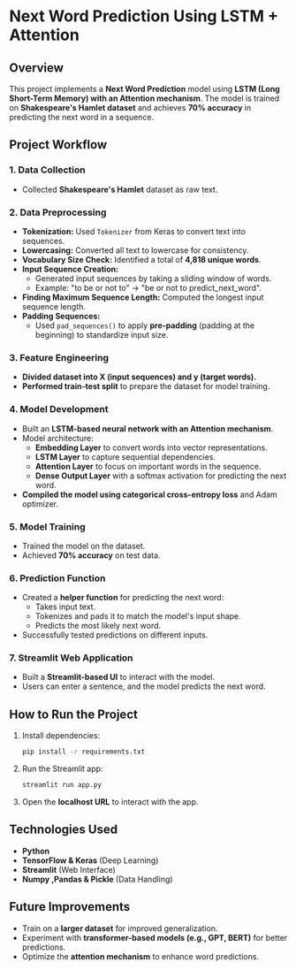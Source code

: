 # Next Word Prediction Using LSTM + Attention

## Overview
This project implements a **Next Word Prediction** model using **LSTM (Long Short-Term Memory) with an Attention mechanism**. The model is trained on **Shakespeare's Hamlet dataset** and achieves **70% accuracy** in predicting the next word in a sequence.

## Project Workflow

### 1. Data Collection
- Collected **Shakespeare's Hamlet** dataset as raw text.

### 2. Data Preprocessing
- **Tokenization:** Used `Tokenizer` from Keras to convert text into sequences.
- **Lowercasing:** Converted all text to lowercase for consistency.
- **Vocabulary Size Check:** Identified a total of **4,818 unique words**.
- **Input Sequence Creation:**
  - Generated input sequences by taking a sliding window of words.
  - Example: "to be or not to" → "be or not to predict_next_word".
- **Finding Maximum Sequence Length:** Computed the longest input sequence length.
- **Padding Sequences:**
  - Used `pad_sequences()` to apply **pre-padding** (padding at the beginning) to standardize input size.

### 3. Feature Engineering
- **Divided dataset into X (input sequences) and y (target words).**
- **Performed train-test split** to prepare the dataset for model training.

### 4. Model Development
- Built an **LSTM-based neural network with an Attention mechanism**.
- Model architecture:
  - **Embedding Layer** to convert words into vector representations.
  - **LSTM Layer** to capture sequential dependencies.
  - **Attention Layer** to focus on important words in the sequence.
  - **Dense Output Layer** with a softmax activation for predicting the next word.
- **Compiled the model using categorical cross-entropy loss** and Adam optimizer.

### 5. Model Training
- Trained the model on the dataset.
- Achieved **70% accuracy** on test data.

### 6. Prediction Function
- Created a **helper function** for predicting the next word:
  - Takes input text.
  - Tokenizes and pads it to match the model's input shape.
  - Predicts the most likely next word.
- Successfully tested predictions on different inputs.

### 7. Streamlit Web Application
- Built a **Streamlit-based UI** to interact with the model.
- Users can enter a sentence, and the model predicts the next word.

## How to Run the Project
1. Install dependencies:
   ```bash
   pip install -r requirements.txt
   ```
2. Run the Streamlit app:
   ```bash
   streamlit run app.py
   ```
3. Open the **localhost URL** to interact with the app.

## Technologies Used
- **Python**
- **TensorFlow & Keras** (Deep Learning)
- **Streamlit** (Web Interface)
- **Numpy ,Pandas & Pickle** (Data Handling)

## Future Improvements
- Train on a **larger dataset** for improved generalization.
- Experiment with **transformer-based models (e.g., GPT, BERT)** for better predictions.
- Optimize the **attention mechanism** to enhance word predictions.
